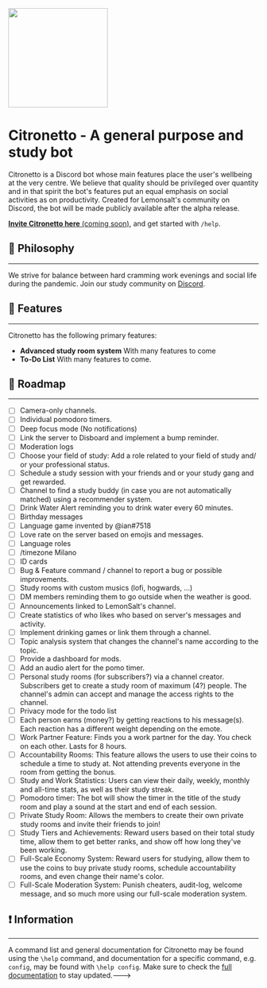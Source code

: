 <img src="https://media.discordapp.net/attachments/812014361752895529/931258758082998324/Opera_senza_titolo_80.png" data-canonical-src="https://gyazo.com/eb5c5741b6a9a16c692170a41a49c858.png" width="200" height="200" />

# Citronetto - A general purpose and study bot
Citronetto is a Discord bot whose main features place the user's wellbeing at the very centre. We believe that quality should be privileged over quantity and in that spirit the bot's features put an equal emphasis on social activities as on productivity. Created for Lemonsalt's community on Discord, the bot will be made publicly available after the alpha release.

[**Invite Citronetto here** (coming soon)](https://www.lemonsalt.studio/), and get started with `/help`.

## 💭 Philosophy
------------
We strive for balance between hard cramming work evenings and social life during the pandemic. 
Join our study community on [Discord](https://discord.gg/XFv6cYQQfv). 


## 📙 Features
------------
Citronetto has the following primary features:
- **Advanced study room system**
With many features to come  
- **To-Do List**
With many features to come.

## 🎯 Roadmap
------------
- [ ] Camera-only channels.
- [ ] Individual pomodoro timers.
- [ ] Deep focus mode (No notifications)
- [ ] Link the server to Disboard and implement a bump reminder.
- [ ] Moderation logs
- [ ] Choose your field of study: Add a role related to your field of study and/ or your professional status.
- [ ] Schedule a study session with your friends and or your study gang and get rewarded.
- [ ] Channel to find a study buddy (in case you are not automatically matched) using a recommender system.
- [ ] Drink Water Alert reminding you to drink water every 60 minutes.
- [ ] Birthday messages
- [ ] Language game invented by @ian#7518
- [ ] Love rate on the server based on emojis and messages.
- [ ] Language roles
- [ ] /timezone Milano
- [ ] ID cards
- [ ] Bug & Feature command / channel to report a bug or possible improvements.
- [ ] Study rooms with custom musics (lofi, hogwards, ...)
- [ ] DM members reminding them to go outside when the weather is good.
- [ ] Announcements linked to LemonSalt's channel.
- [ ] Create statistics of who likes who based on server's messages and activity.
- [ ] Implement drinking games or link them through a channel.
- [ ] Topic analysis system that changes the channel's name according to the topic.
- [ ] Provide a dashboard for mods.
- [ ] Add an audio alert for the pomo timer.
- [ ] Personal study rooms (for subscribers?) via a channel creator. Subscribers get to create a study room of maximum (4?) people. The channel's admin can accept and manage the access rights to the channel.
- [ ] Privacy mode for the todo list
- [ ] Each person earns (money?) by getting reactions to his message(s). Each reaction has a different weight depending on the emote.
- [ ] Work Partner Feature: Finds you a work partner for the day. You check on each other. Lasts for 8 hours.
- [ ] Accountability Rooms: This feature allows the users to use their coins to schedule a time to study at. Not attending prevents everyone in the room from getting the bonus.
- [ ] Study and Work Statistics: Users can view their daily, weekly, monthly and all-time stats, as well as their study streak.
- [ ] Pomodoro timer: The bot will show the timer in the title of the study room and play a sound at the start and end of each session.
- [ ] Private Study Room: Allows the members to create their own private study rooms and invite their friends to join!
- [ ] Study Tiers and Achievements: Reward users based on their total study time, allow them to get better ranks, and show off how long they've been working.
- [ ] Full-Scale Economy System: Reward users for studying, allow them to use the coins to buy private study rooms, schedule accountability rooms, and even change their name's color.
- [ ] Full-Scale Moderation System: Punish cheaters, audit-log, welcome message, and so much more using our full-scale moderation system.

## ❗️ Information
------------
A command list and general documentation for Citronetto may be found using the `\help` command, and documentation for a specific command, e.g. `config`, may be found with `\help config`.
Make sure to check the [full documentation]() to stay updated.--->
